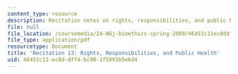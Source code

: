 ```yaml
---
content_type: resource
description: Recitation notes on rights, responsibilities, and public health.
file: null
file_location: /coursemedia/24-06j-bioethics-spring-2009/46451c11ec8ddff4bc901f5991b5e6d4_MIT24_06Js09_rec13.pdf
file_type: application/pdf
resourcetype: Document
title: 'Recitation 13: Rights, Responsibilities, and Public Health'
uid: 46451c11-ec8d-dff4-bc90-1f5991b5e6d4
---
```


